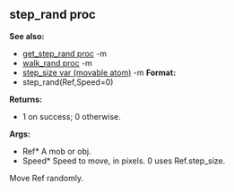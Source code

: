 ## step_rand proc
**See also:**
*   [get_step_rand proc](/ref/proc/get_step_rand.md) -m
*   [walk_rand proc](/ref/proc/walk_rand.md) -m
*   [step_size var (movable atom)](/ref/atom/movable/var/step_size.md) -m<!-- -->
**Format:**
*   step_rand(Ref,Speed=0)
<!-- -->
**Returns:**
*   1 on success; 0 otherwise.
<!-- -->
**Args:**
*   Ref* A mob or obj.
*   Speed* Speed to move, in pixels. 0 uses Ref.step_size.


Move Ref randomly.